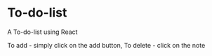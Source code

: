 # To-do-list
A To-do-list using React

 To add - simply click on the add button, To delete - click on the note
